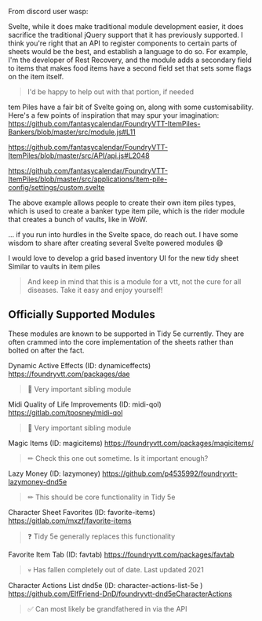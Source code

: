 From discord user wasp:

Svelte, while it does make traditional module development easier, it does sacrifice the traditional jQuery support that it has previously supported. I think you're right that an API to register components to certain parts of sheets would be the best, and establish a language to do so. For example, I'm the developer of Rest Recovery, and the module adds a secondary field to items that makes food items have a second field set that sets some flags on the item itself.
> I'd be happy to help out with that portion, if needed

tem Piles have a fair bit of Svelte going on, along with some customisability.
Here's a few points of inspiration that may spur your imagination:
https://github.com/fantasycalendar/FoundryVTT-ItemPiles-Bankers/blob/master/src/module.js#L11

https://github.com/fantasycalendar/FoundryVTT-ItemPiles/blob/master/src/API/api.js#L2048

https://github.com/fantasycalendar/FoundryVTT-ItemPiles/blob/master/src/applications/item-pile-config/settings/custom.svelte

The above example allows people to create their own item piles types, which is used to create a banker type item pile, which is the rider module that creates a bunch of vaults, like in WoW.

... if you run into hurdles in the Svelte space, do reach out. I have some wisdom to share after creating several Svelte powered modules 😄

I would love to develop a grid based inventory UI for the new tidy sheet
Similar to vaults in item piles

> And keep in mind that this is a module for a vtt, not the cure for all diseases. Take it easy and enjoy yourself!


## Officially Supported Modules

These modules are known to be supported in Tidy 5e currently. They are often crammed into the core implementation of the sheets rather than bolted on after the fact.

Dynamic Active Effects (ID: dynamiceffects) https://foundryvtt.com/packages/dae
> 💪 Very important sibling module

Midi Quality of Life Improvements (ID: midi-qol) https://gitlab.com/tposney/midi-qol
> 💪 Very important sibling module

Magic Items (ID: magicitems) https://foundryvtt.com/packages/magicitems/
> ✏ Check this one out sometime. Is it important enough?

Lazy Money (ID: lazymoney) https://github.com/p4535992/foundryvtt-lazymoney-dnd5e
> ✏ This should be core functionality in Tidy 5e

Character Sheet Favorites (ID: favorite-items) https://gitlab.com/mxzf/favorite-items
> ❓ Tidy 5e generally replaces this functionality

Favorite Item Tab (ID: favtab) https://foundryvtt.com/packages/favtab
> 💀 Has fallen completely out of date. Last updated 2021

Character Actions List dnd5e (ID: character-actions-list-5e ) https://github.com/ElfFriend-DnD/foundryvtt-dnd5eCharacterActions
> ✅ Can most likely be grandfathered in via the API